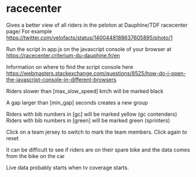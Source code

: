 # racecenter

Gives a better view of all riders in the peloton at Dauphine/TDF racecenter page/
For example
https://twitter.com/velofacts/status/1400448188637605895/photo/1

Run the script in app.js on the javascript console of your browser at
https://racecenter.criterium-du-dauphine.fr/en

Information on where to find the script console here
https://webmasters.stackexchange.com/questions/8525/how-do-i-open-the-javascript-console-in-different-browsers

Riders slower than [max_slow_speed] km/h will be marked black

A gap larger than [min_gap] seconds creates a new group

Riders with bib numbers in [gc] will be marked yellow (gc contenders)
Riders with bib numbers in [green] will be marked green (sprinters)

Click on a team jersey to switch to mark the team members. Click again to reset

It can be difficult to see if riders are on their spare bike and the data comes from the bike on the car

Live data probably starts when tv coverage starts. 
